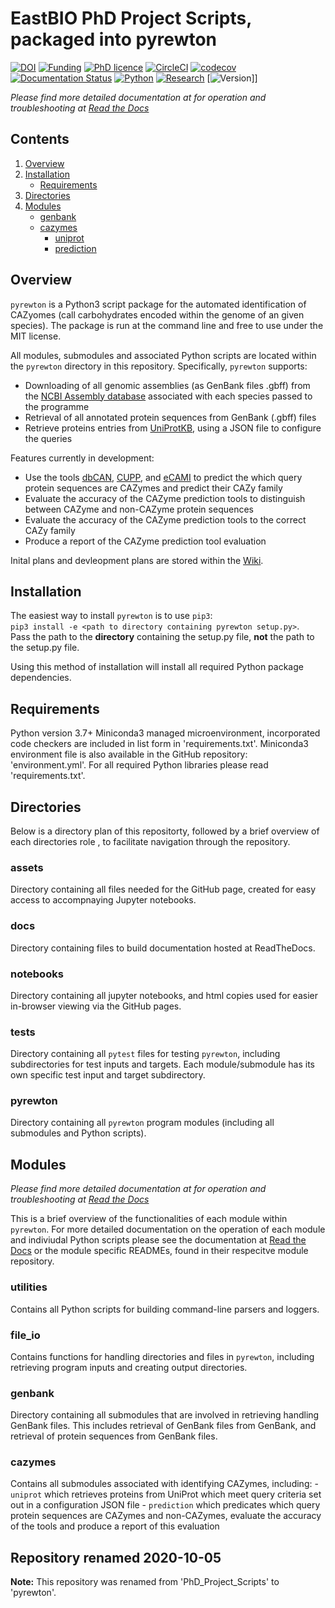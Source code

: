 # EastBIO PhD Project Scripts, packaged into pyrewton

[![DOI](https://zenodo.org/badge/243783792.svg)](https://zenodo.org/badge/latestdoi/243783792)
[![Funding](https://img.shields.io/badge/Funding-EASTBio-blue)](http://www.eastscotbiodtp.ac.uk/)
[![PhD licence](https://img.shields.io/badge/Licence-MIT-green)](https://github.com/HobnobMancer/PhD_Project_Scripts/blob/master/LICENSE)
[![CircleCI](https://circleci.com/gh/HobnobMancer/PhD_Project_Scripts.svg?style=shield)](https://circleci.com/gh/HobnobMancer/PhD_Project_Scripts)
[![codecov](https://codecov.io/gh/HobnobMancer/PhD_Project_Scripts/branch/master/graph/badge.svg)](https://codecov.io/gh/HobnobMancer/PhD_Project_Scripts)
[![Documentation Status](https://readthedocs.org/projects/phd-project-scripts/badge/?version=latest)](https://phd-project-scripts.readthedocs.io/en/latest/?badge=latest)
[![Python](https://img.shields.io/badge/Python-v3.7.---orange)](https://www.python.org/about/)
[![Research](https://img.shields.io/badge/Bioinformatics-Protein%20Engineering-ff69b4)](http://www.eastscotbiodtp.ac.uk/eastbio-student-cohort-2019)
[![Version](https://img.shields.io/badge/Version-v0.1.1-9cf)]]

_Please find more detailed documentation at for operation and troubleshooting at [Read the Docs](https://phd-project-scripts.readthedocs.io/en/latest/)_

## Contents

1. [Overview](#Overview)
2. [Installation](#Installation)
    - [Requirements](#Requirements)
3. [Directories](#Directories)
4. [Modules](#Modules)
    - [genbank](#genbank)
    - [cazymes](#cazymes)
        - [uniprot](#uniprot)
        - [prediction](#prediction)
        
## Overview

`pyrewton` is a Python3 script package for the automated identification of CAZyomes (call carbohydrates encoded within the genome of an given species). The package is run at the command line and free to use under the MIT license.

All modules, submodules and associated Python scripts are located within the `pyrewton` directory in this repository. Specifically, `pyrewton` supports:

- Downloading of all genomic assemblies (as GenBank files .gbff) from the [NCBI Assembly database](https://www.ncbi.nlm.nih.gov/assembly)
associated with each species passed to the programme
- Retrieval of all annotated protein sequences from GenBank (.gbff) files
- Retrieve proteins entries from [UniProtKB](https://www.uniprot.org/), using a JSON file to configure the queries

Features currently in development:
- Use the tools [dbCAN](https://github.com/linnabrown/run_dbcan), [CUPP](https://www.bioengineering.dtu.dk/english/researchny/research-sections/section-for-protein-chemistry-and-enzyme-technology/enzyme-technology/cupp), and [eCAMI](https://github.com/zhanglabNKU/eCAMI) to predict the which query protein sequences are CAZymes and predict their CAZy family
- Evaluate the accuracy of the CAZyme prediction tools to distinguish between CAZyme and non-CAZyme protein sequences
- Evaluate the accuracy of the CAZyme prediction tools to the correct CAZy family
- Produce a report of the CAZyme prediction tool evaluation

Inital plans and devleopment plans are stored within the [Wiki](https://github.com/HobnobMancer/PhD_Project_Scripts/wiki).

## Installation

The easiest way to install `pyrewton` is to use `pip3`:  
`pip3 install -e <path to directory containing pyrewton setup.py>`.  
Pass the path to the **directory** containing the setup.py file, **not** the path to the setup.py file.
 
Using this method of installation will install all required Python package dependencies.

## Requirements

Python version 3.7+
Miniconda3 managed microenvironment, incorporated code checkers are included in list form in 'requirements.txt'.
Miniconda3 environment file is also available in the GitHub repository: 'environment.yml'.
For all required Python libraries please read 'requirements.txt'.

## Directories

Below is a directory plan of this repositorty, followed by a brief overview of each directories role , to facilitate navigation through the repository.

### assets

Directory containing all files needed for the GitHub page, created for easy access to accompnaying Jupyter notebooks.

### docs

Directory containing files to build documentation hosted at ReadTheDocs.

### notebooks

Directory containing all jupyter notebooks, and html copies used for easier in-browser viewing via the GitHub pages.

### tests

Directory containing all `pytest` files for testing `pyrewton`, including subdirectories for test inputs and targets. Each module/submodule has its own specific test input and target subdirectory.

### pyrewton

Directory containing all `pyrewton` program modules (including all submodules and Python scripts).

## Modules

_Please find more detailed documentation at for operation and troubleshooting at [Read the Docs](https://phd-project-scripts.readthedocs.io/en/latest/)_

This is a brief overview of the functionalities of each module within `pyrewton`. For more detailed documentation on the operation of each module and indiviudal Python scripts please see the documentation at [Read the Docs](https://phd-project-scripts.readthedocs.io/en/latest/) or the module specific READMEs, found in their respecitve module repository.

### utilities

Contains all Python scripts for building command-line parsers and loggers.

### file_io

Contains functions for handling directories and files in `pyrewton`, including retrieving program inputs and creating output directories.

### genbank

Directory containing all submodules that are involved in retrieving handling GenBank files. This includes retrieval of GenBank files from GenBank, and retrieval of protein sequences from GenBank files.

### cazymes

Contains all submodules associated with identifying CAZymes, including:
    - `uniprot` which retrieves proteins from UniProt which meet query criteria set out in a configuration JSON file
    - `prediction` which predicates which query protein sequences are CAZymes and non-CAZymes, evaluate the accuracy of the tools and produce a report of this evaluation

## Repository renamed 2020-10-05
**Note:** This repository was renamed from 'PhD_Project_Scripts' to 'pyrewton'.